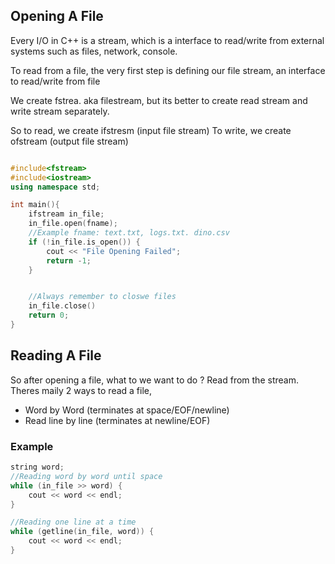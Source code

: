 

## Opening A File

Every I/O in C++ is a stream, which is a interface to read/write from external systems such as files, network, console.

To read from a file, the very first step is defining our file stream, an interface to read/write from file


We create fstrea. aka filestream, but its better to create read stream and write stream separately.

So to read, we create ifstresm (input file stream)
To write, we create ofstream (output file stream)


```c++

#include<fstream>
#include<iostream>
using namespace std;

int main(){
    ifstream in_file;
    in_file.open(fname);
    //Example fname: text.txt, logs.txt. dino.csv
    if (!in_file.is_open()) {
        cout << "File Opening Failed";
        return -1;
    }


    //Always remember to closwe files
    in_file.close()
    return 0;
}
```

## Reading A File

So after opening a file, what to we want to do ? Read from the stream. Theres maily 2 ways to read a file, 
- Word by Word (terminates at space/EOF/newline)
- Read line by line (terminates at newline/EOF)

### Example

```c++
string word;
//Reading word by word until space
while (in_file >> word) {
    cout << word << endl;
}

//Reading one line at a time
while (getline(in_file, word)) {
    cout << word << endl;
}
```